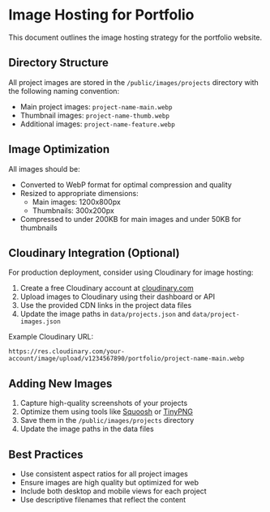 # Image Hosting for Portfolio

This document outlines the image hosting strategy for the portfolio website.

## Directory Structure

All project images are stored in the `/public/images/projects` directory with the following naming convention:

- Main project images: `project-name-main.webp`
- Thumbnail images: `project-name-thumb.webp`
- Additional images: `project-name-feature.webp`

## Image Optimization

All images should be:
- Converted to WebP format for optimal compression and quality
- Resized to appropriate dimensions:
  - Main images: 1200x800px
  - Thumbnails: 300x200px
- Compressed to under 200KB for main images and under 50KB for thumbnails

## Cloudinary Integration (Optional)

For production deployment, consider using Cloudinary for image hosting:

1. Create a free Cloudinary account at [cloudinary.com](https://cloudinary.com)
2. Upload images to Cloudinary using their dashboard or API
3. Use the provided CDN links in the project data files
4. Update the image paths in `data/projects.json` and `data/project-images.json`

Example Cloudinary URL:
```
https://res.cloudinary.com/your-account/image/upload/v1234567890/portfolio/project-name-main.webp
```

## Adding New Images

1. Capture high-quality screenshots of your projects
2. Optimize them using tools like [Squoosh](https://squoosh.app/) or [TinyPNG](https://tinypng.com/)
3. Save them in the `/public/images/projects` directory
4. Update the image paths in the data files

## Best Practices

- Use consistent aspect ratios for all project images
- Ensure images are high quality but optimized for web
- Include both desktop and mobile views for each project
- Use descriptive filenames that reflect the content
